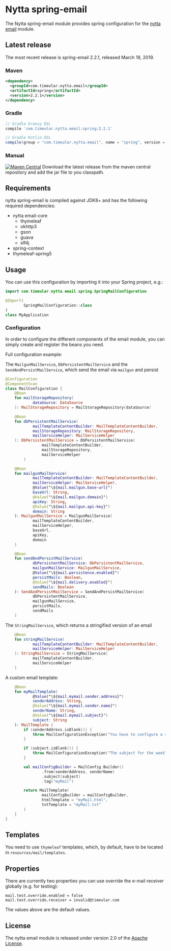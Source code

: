 # Nytta spring-email

The Nytta spring-email module provides spring configuration for the [nytta email](https://github.com/Timeular/nytta/tree/master/email) module.

## Latest release

The most recent release is spring-email 2.2.1, released March 18, 2019.

### Maven

```xml
<dependency>
  <groupId>com.timeular.nytta.email</groupId>
  <artifactId>spring</artifactId>
  <version>2.2.1</version>
</dependency>
```

### Gradle

```gradle
// Gradle Groovy DSL
compile 'com.timeular.nytta.email:spring:2.2.1'

// Gradle Kotlin DSL
compile(group = "com.timeular.nytta.email", name = "spring", version = "2.2.1")
```

### Manual

[![Maven Central](https://maven-badges.herokuapp.com/maven-central/com.timeular.nytta.email/spring/badge.svg)](https://maven-badges.herokuapp.com/maven-central/com.timeular.nytta.email/spring/badge.svg)
Download the latest release from the maven central repository and add the jar file to you classpath.

## Requirements

nytta spring-email is compiled against JDK8+ and has the following required dependencies:

- nytta email-core
  - thymeleaf
  - okhttp3
  - gson
  - guava
  - slf4j
- spring-context
- thymeleaf-spring5

## Usage

You can use this configuration by importing it into your Spring project, e.g.:

```kotlin
import com.timeular.nytta.email.spring.SpringMailConfiguration

@Import(
        SpringMailConfiguration::class
)
class MyApplication

```

### Configuration

In order to configure the different components of the email module, you can simply create and register the beans you need.

Full configuration example:

The `MailgunMailService`, `DbPersistentMailService` and the `SendAndPersistMailService`, which send the email
via `mailgun` and persist 

```kotlin
@Configuration
@ComponentScan
class MailConfiguration {
    @Bean
    fun mailStorageRepository(
            dataSource: DataSource
    ): MailStorageRepository = MailStorageRepository(dataSource)

    @Bean
    fun dbPersistentMailService(
            mailTemplateContentBuilder: MailTemplateContentBuilder,
            mailStorageRepository: MailStorageRepository,
            mailServiceHelper: MailServiceHelper
    ): DbPersistentMailService = DbPersistentMailService(
                mailTemplateContentBuilder,
                mailStorageRepository,
                mailServiceHelper
        )

    @Bean
    fun mailgunMailService(
            mailTemplateContentBuilder: MailTemplateContentBuilder,
            mailServiceHelper: MailServiceHelper,
            @Value("\${mail.mailgun.base-url}")
            baseUrl: String,
            @Value("\${mail.mailgun.domain}")
            apiKey: String,
            @Value("\${mail.mailgun.api-key}")
            domain: String
    ): MailgunMailService = MailgunMailService(
            mailTemplateContentBuilder,
            mailServiceHelper,
            baseUrl,
            apiKey,
            domain
    )

    @Bean
    fun sendAndPersistMailService(
            dbPersistentMailService: DbPersistentMailService,
            mailgunMailService: MailgunMailService,
            @Value("\${mail.persistence.enabled}")
            persistMails: Boolean,
            @Value("\${mail.delivery.enabled}")
            sendMails: Boolean
    ): SendAndPersistMailService = SendAndPersistMailService(
            dbPersistentMailService,
            mailgunMailService,
            persistMails,
            sendMails
    )
```
The `StringMailService`, which returns a stringified version of an email

```kotlin
    @Bean
    fun stringMailService(
            mailTemplateContentBuilder: MailTemplateContentBuilder,
            mailServiceHelper: MailServiceHelper
    ): StringMailService = StringMailService(
            mailTemplateContentBuilder,
            mailServiceHelper
    )
```
A custom email template:

```kotlin
    @Bean
    fun myMailTemplate(
            @Value("\${mail.mymail.sender.address}")
            senderAddress: String,
            @Value("\${mail.mymail.sender.name}")
            senderName: String,
            @Value("\${mail.mymail.subject}")
            subject: String
    ): MailTemplate {
        if (senderAddress.isBlank()) {
            throw MailConfigurationException("You have to configure a sender address for your weekly insights mails")
        }

        if (subject.isBlank()) {
            throw MailConfigurationException("The subject for the weekly insights mail is not allowed to be blank")
        }

        val mailConfigBuilder = MailConfig.Builder()
                .from(senderAddress, senderName)
                .subject(subject)
                .tag("myMail")

        return MailTemplate(
                mailConfigBuilder = mailConfigBuilder,
                htmlTemplate = "myMail.html",
                txtTemplate = "myMail.txt"
        )
    }
}
```

## Templates

You need to use `thymeleaf` templates, which, by default, have to be located in `resources/mail/templates`.

## Properties

There are currently two properties you can use override the e-mail receiver globally (e.g. for testing):

```properties
mail.test.override.enabled = false
mail.test.override.receiver = invalid@timeular.com

```

The values above are the default values.

## License

The nytta email module is released under version 2.0 of the [Apache License][].

[Apache License]: http://www.apache.org/licenses/LICENSE-2.0
